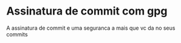 # Assinatura de commit com gpg

A assinatura de commit e uma seguranca a mais que vc da no seus commits
